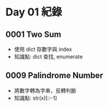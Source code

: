 # Day 01 紀錄

## 0001 Two Sum
- 使用 dict 存數字與 index
- 知識點: dict 查找, enumerate

## 0009 Palindrome Number
- 將數字轉為字串，反轉判斷
- 知識點: str(x)[::-1]
